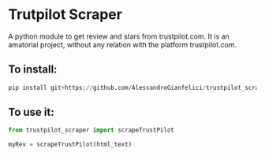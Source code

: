 # Trutpilot Scraper
A python module to get review and stars from trustpilot.com. It is an amatorial project, without any relation with the platform trustpilot.com.


## To install:

```python
pip install git+https://github.com/AlessandroGianfelici/trustpilot_scraper.git
```

## To use it:

```python
from trustpilot_scraper import scrapeTrustPilot

myRev = scrapeTrustPilot(html_text)
```
